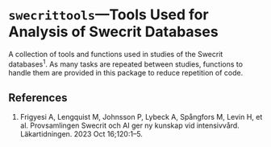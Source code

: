 # `swecrittools`—Tools Used for Analysis of Swecrit Databases

A collection of tools and functions used in studies of the Swecrit databases<sup>1</sup>. As many tasks are repeated between studies, functions to handle them are provided in this package to reduce repetition of code.

## References

1. Frigyesi A, Lengquist M, Johnsson P, Lybeck A, Spångfors M, Levin H, et al. Provsamlingen Swecrit och AI ger ny kunskap vid intensivvård. Läkartidningen. 2023 Oct 16;120:1–5.
